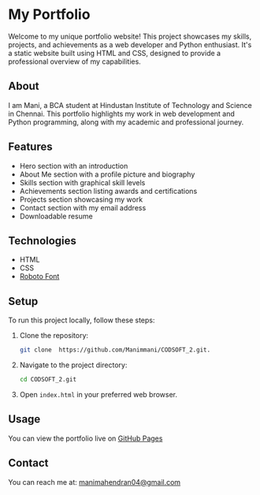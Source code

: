 # My Portfolio

Welcome to my unique portfolio website! This project showcases my skills, projects, and achievements as a web developer and Python enthusiast. It's a static website built using HTML and CSS, designed to provide a professional overview of my capabilities.

## About

I am Mani, a BCA student at Hindustan Institute of Technology and Science in Chennai. This portfolio highlights my work in web development and Python programming, along with my academic and professional journey.

## Features

- Hero section with an introduction
- About Me section with a profile picture and biography
- Skills section with graphical skill levels
- Achievements section listing awards and certifications
- Projects section showcasing my work
- Contact section with my email address
- Downloadable resume

## Technologies

- HTML
- CSS
- [Roboto Font](https://fonts.google.com/specimen/Roboto)

## Setup

To run this project locally, follow these steps:

1. Clone the repository:

    ```bash
    git clone  https://github.com/Manimmani/CODSOFT_2.git.
    ```

2. Navigate to the project directory:

    ```bash
    cd CODSOFT_2.git
    ```

3. Open `index.html` in your preferred web browser.

## Usage

You can view the portfolio live on [GitHub Pages](https://github.com/Manimmani/CODSOFT_2.git.) 

## Contact

You can reach me at: [manimahendran04@gmail.com](mailto:manimahendran04@gmail.com)


